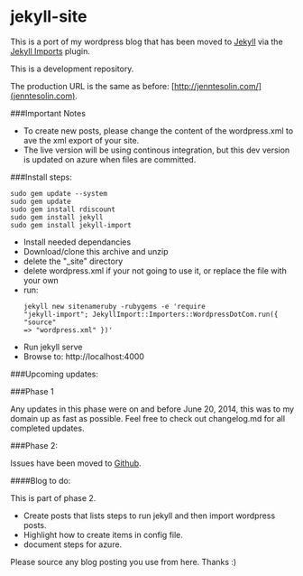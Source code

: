 jekyll-site
===========

This is a port of my wordpress blog that has been moved to [Jekyll](http://jekyllrb.com/) via the [Jekyll Imports](http://import.jekyllrb.com/) plugin.

This is a development repository.

The production URL is the same as before: [http://jenntesolin.com/](jenntesolin.com).


###Important Notes
- To create new posts, please change the content of the wordpress.xml to ave the xml export of your site.
- The live version will be using continous integration, but this dev version is updated on azure when files are committed.

###Install steps:

<pre><code>sudo gem update --system
sudo gem update
sudo gem install rdiscount
sudo gem install jekyll
sudo gem install jekyll-import</code></pre>

- Install needed dependancies
- Download/clone this archive and unzip
- delete the "_site" directory
- delete wordpress.xml if your not going to use it, or replace the file with your own
- run: <pre><code>jekyll new sitenameruby -rubygems -e 'require "jekyll-import";    JekyllImport::Importers::WordpressDotCom.run({      "source" =&gt; "wordpress.xml"    })'</code></pre>
- Run jekyll serve
- Browse to: http://localhost:4000

###Upcoming updates:

###Phase 1

Any updates in this phase were on and before June 20, 2014, this was to my domain up as fast as possible. Feel free to check out changelog.md for all completed updates.

###Phase 2:

Issues have been moved to [Github](https://github.com/jennifert/jekyll-site/issues).

####Blog to do:

This is part of phase 2.

- Create posts that lists steps to run jekyll and then import wordpress posts.
- Highlight how to create items in config file.
- document steps for azure.


Please source any blog posting you use from here. Thanks :)